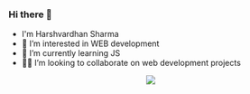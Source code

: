 ### Hi there 👋

- I'm Harshvardhan Sharma
- 👀 I’m interested in WEB development
- 🌱 I’m currently learning JS
- ✌🏻 I’m looking to collaborate on web development projects
<!-- - 📫 contact me --  https://twitter.com/Vardhan0604 -->
<p align="center">

  <a href="http://twitter.com/vardhan0604">
    <img src="https://img.shields.io/twitter/follow/vardhan0604?style=social" />
  </a>

</p>

<!---
vardhan0604/vardhan0604 is a ✨ special ✨ repository because its `README.md` (this file) appears on your GitHub profile.
You can click the Preview link to take a look at your changes.
--->

